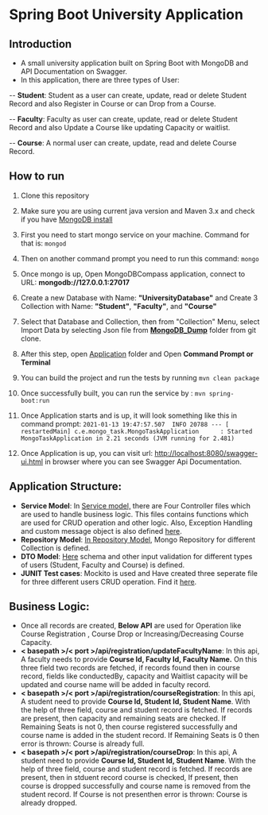 
# Spring Boot University Application


## Introduction

 - A small university application built on Spring Boot with MongoDB and API Documentation on Swagger.
 - In this application, there are three types of User:
 
 -- **Student**: Student as a user can create, update, read or delete Student Record and also Register in Course or can Drop from a Course.
 
 -- **Faculty**: Faculty as user can create, update, read or delete Student Record and also Update a Course like updating Capacity or waitlist.
 
 -- **Course**: A normal user can create, update, read and delete Course Record.

## How to run

 1.  Clone this repository
 2.   Make sure you are using current java version and Maven 3.x and check if you have [MongoDB install](https://www.mongodb.com/try/download/community)
 3.  First you need to start mongo service on your machine. Command for that is: 
`mongod`
 4. Then on another command prompt you need to run this command: 
`mongo`
 5. Once mongo is up, Open MongoDBCompass application, connect to URL: **mongodb://127.0.0.1:27017**
 6. Create a new Database with Name: **"UniversityDatabase"** and Create 3 Collection with Name: **"Student"**, **"Faculty"**, and **"Course"**
 7.  Select that Database and Collection, then from "Collection" Menu, select Import Data by selecting Json file from [**MongoDB_Dump**](https://github.com/punitMashruwala/spring-boot-university-application/tree/master/Mongo_Dump) folder from git clone.
 8.  After this step, open [Application](https://github.com/punitMashruwala/spring-boot-university-application/tree/master/Application) folder and Open **Command Prompt or Terminal**
 9.   You can build the project and run the tests by running  `mvn clean package`
 10.  Once successfully built, you can run the service by :
```` mvn spring-boot:run ````
 11.  Once Application starts and is up, it will look something like this in command prompt:
  `2021-01-13 19:47:57.507  INFO 20788 --- [  restartedMain] c.e.mongo_task.MongoTaskApplication      : Started MongoTaskApplication in 2.21 seconds (JVM running for 2.481)`

 12. Once Application is up, you can visit url: [http://localhost:8080/swagger-ui.html](http://localhost:8080/swagger-ui.html) in browser where you can see Swagger Api Documentation.


## Application Structure:

 - **Service Model**: In [Service model,](https://github.com/punitMashruwala/spring-boot-university-application/tree/master/Application/src/main/java/com/example/mongo_task/resource) there are Four Controller files which are used to handle business logic. This files contains functions which are used for CRUD operation and other logic.
 Also, Exception Handling and custom message object is also defined [here](https://github.com/punitMashruwala/spring-boot-university-application/tree/master/Application/src/main/java/com/example/mongo_task/exception_handling).
 - **Repository Model**:  [In Repository Model](https://github.com/punitMashruwala/spring-boot-university-application/tree/master/Application/src/main/java/com/example/mongo_task/repository), Mongo Repository for different Collection is defined.
 - **DTO Model**: [Here](https://github.com/punitMashruwala/spring-boot-university-application/tree/master/Application/src/main/java/com/example/mongo_task/model) schema and other input validation for different types of users (Student, Faculty and Course) is defined.
 - **JUNIT Test cases**: Mockito is used and Have created three seperate file for three different users CRUD operation. Find it [here](https://github.com/punitMashruwala/spring-boot-university-application/tree/master/Application/src/test/java/com/example/mongo_task).
 

 ## Business Logic:
 - Once all records are created, **Below API** are used for Operation like Course Registration , Course Drop or Increasing/Decreasing Course Capacity.
 - **< basepath >/< port >/api/registration/updateFacultyName**:
 In this api, A faculty needs to provide **Course Id, Faculty Id, Faculty Name.** On this three field two records are fetched, if records found then in course record, fields like conductedBy, capacity and Waitlist capacity will be updated and course name will be added in faculty record.
 - **< basepath >/< port >/api/registration/courseRegistration**:
 In this api, A student need to provide **Course Id, Student Id, Student Name**. With the help of three field, course and student record is fetched. If records are present, then capacity and remaining seats are checked. If Remaining Seats is not 0, then course registered successfully and course name is added in the student record.  If Remaining Seats is 0 then error is thrown: Course is already full.
 - **< basepath >/< port >/api/registration/courseDrop**:
 In this api, A student need to provide **Course Id, Student Id, Student Name**. With the help of three field, course and student record is fetched. If records are present, then in stduent record course is checked, If present, then course is dropped successfully and course name is removed from the student record.  If Course is not presenthen error is thrown: Course is already dropped.
